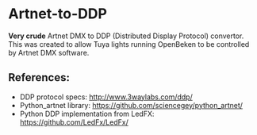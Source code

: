 # Artnet-to-DDP
**Very crude** Artnet DMX to DDP (Distributed Display Protocol) convertor.  
This was created to allow Tuya lights running OpenBeken to be controlled by Artnet DMX software.

## References:
* DDP protocol specs: http://www.3waylabs.com/ddp/
* Python_artnet library: https://github.com/sciencegey/python_artnet/
* Python DDP implementation from LedFX: https://github.com/LedFx/LedFx/